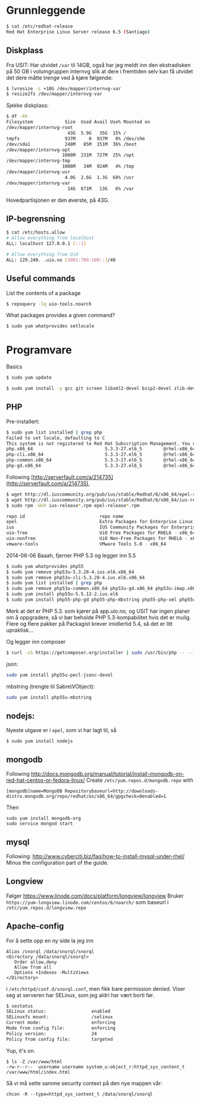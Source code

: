 
# Grunnleggende

```bash
$ cat /etc/redhat-release
Red Hat Enterprise Linux Server release 6.5 (Santiago)
```

## Diskplass

Fra USIT: Har utvidet `/var` til 14GB, også har jeg meldt inn den ekstradisken på 50 GB i volumgruppen internvg slik at dere i fremtiden selv kan få utvidet det dere måtte trenge ved å kjøre følgende:
```bash
$ lvresize -L +10G /dev/mapper/internvg-var
$ resize2fs /dev/mapper/internvg-var
```

Sjekke diskplass:
```bash
$ df -kh
Filesystem            Size  Used Avail Use% Mounted on
/dev/mapper/internvg-root
                       43G  5.9G   35G  15% /
tmpfs                 937M     0  937M   0% /dev/shm
/dev/sda1             248M   85M  151M  36% /boot
/dev/mapper/internvg-opt
                     1008M  231M  727M  25% /opt
/dev/mapper/internvg-tmp
                     1008M   34M  924M   4% /tmp
/dev/mapper/internvg-usr
                      4.0G  2.6G  1.3G  68% /usr
/dev/mapper/internvg-var
                       14G  671M   13G   6% /var
```
Hovedpartisjonen er den øverste, på 43G.

## IP-begrensning

```bash
$ cat /etc/hosts.allow
# Allow everything from localhost
ALL: localhost 127.0.0.1 [::1]

# Allow everything from UiO
ALL: 129.240. .uio.no [2001:700:100::]/40
```

## Useful commands

List the contents of a package

```bash
$ repoquery -lq uio-tools.noarch
```

What packages provides a given command?

```bash
$ sudo yum whatprovides setlocale
```

# Programvare

Basics

```bash
$ sudo yum update

$ sudo yum install -y gcc git screen libxml2-devel bzip2-devel zlib-devel curl-devel libmcrypt-devel libjpeg-devel libpng-devel gd-devel mysql-devel postgresql-devel openldap-devel expat-devel libtool libtool-ltdl 
```

## PHP

Pre-installert:

```bash
$ sudo yum list installed | grep php
Failed to set locale, defaulting to C
This system is not registered to Red Hat Subscription Management. You can use subscription-manager to register.
php.x86_64                           5.3.3-27.el6_5        @rhel-x86_64-server-6
php-cli.x86_64                       5.3.3-27.el6_5        @rhel-x86_64-server-6
php-common.x86_64                    5.3.3-27.el6_5        @rhel-x86_64-server-6
php-gd.x86_64                        5.3.3-27.el6_5        @rhel-x86_64-server-6
```

Following [http://serverfault.com/a/214735](http://serverfault.com/a/214735),

```bash
$ wget http://dl.iuscommunity.org/pub/ius/stable/Redhat/6/x86_64/epel-release-6-5.noarch.rpm
$ wget http://dl.iuscommunity.org/pub/ius/stable/Redhat/6/x86_64/ius-release-1.0-11.ius.el6.noarch.rpm
$ sudo rpm -Uvh ius-release*.rpm epel-release*.rpm

repo id                            repo name                                                                     status
epel                               Extra Packages for Enterprise Linux 6 - x86_64                                10662
ius                                IUS Community Packages for Enterprise Linux 6 - x86_64                          259
uio-free                           UiO Free Packages for RHEL6 - x86_64                                            628
uio-nonfree                        UiO Non-Free Packages for RHEL6 - x86_64                                        212
vmware-tools                       VMware Tools 5.0 - x86_64                                                        46
```

2014-06-06 Baaah, fjerner PHP 5.3 og legger inn 5.5

```bash
$ sudo yum whatprovides php55
$ sudo yum remove php53u-5.3.28-4.ius.el6.x86_64
$ sudo yum remove php53u-cli-5.3.28-4.ius.el6.x86_64
$ sudo yum list installed | grep php
$ sudo yum remove php53u-common.x86_64 php53u-gd.x86_64 php53u-imap.x86_64 php53u-ldap.x86_64 php53u-mysql.x86_64 php53u-pdo.x86_64 php53u-pgsql.x86_64 php53u-xml.x86_64
$ sudo yum install php55u-5.5.12-2.ius.el6
$ sudo yum install php55-php-gd php55-php-mbstring php55-php-xml php55u-pecl-mongo php55u-mcrypt php55u-pdo php55u-mysqlnd
```

Merk at det er PHP 5.3. som kjører på app.uio.no, og USIT har ingen planer om å oppgradere, så vi bør beholde PHP 5.3-kompabilitet hvis det er mulig. Flere og flere pakker på Packagist krever imidlertid 5.4, så det er litt upraktisk...


Og legger inn composer

```bash
$ curl -sS https://getcomposer.org/installer | sudo /usr/bin/php -- --install-dir=/usr/local/bin/ --filename=composer
```

json:

```bash
sudo yum install php55u-pecl-jsonc-devel
```

mbstring (trengte til Sabre\VObject):

```bash
sudo yum install php55u-mbstring
```

## nodejs:

Nyeste utgave er i `epel`, som vi har lagt til, så

```
$ sudo yum install nodejs
```

## mongodb

Following http://docs.mongodb.org/manual/tutorial/install-mongodb-on-red-hat-centos-or-fedora-linux/
Create `/etc/yum.repos.d/mongodb.repo` with 

```
[mongodb]name=MongoDB Repositorybaseurl=http://downloads-distro.mongodb.org/repo/redhat/os/x86_64/gpgcheck=0enabled=1
```
Then
```
sudo yum install mongodb-org
sudo service mongod start
```

## mysql

Following: http://www.cyberciti.biz/faq/how-to-install-mysql-under-rhel/
Minus the configuration part of the guide.

## Longview

Følger https://www.linode.com/docs/platform/longview/longview
Bruker `https://yum-longview.linode.com/centos/6/noarch/` som baseurl i `/etc/yum.repos.d/longview.repo`

## Apache-config

For å sette opp en ny side la jeg inn
```
Alias /snorql /data/snorql/snorql
<Directory /data/snorql/snorql>
   Order allow,deny
   Allow from all
   Options +Indexes -MultiViews
</Directory>
```
i `/etc/httpd/conf.d/snorql.conf`, men fikk bare permission denied. Viser seg at serveren har SELinux, som jeg aldri har vært borti før. 

```bash
$ sestatus
SELinux status:                 enabled
SELinuxfs mount:                /selinux
Current mode:                   enforcing
Mode from config file:          enforcing
Policy version:                 24
Policy from config file:        targeted
```
Yup, it's on.

```
$ ls -Z /var/www/html
-rw-r--r--  username username system_u:object_r:httpd_sys_content_t /var/www/html/index.html 
```

Så vi må sette samme security context på den nye mappen vår:
```
chcon -R --type=httpd_sys_content_t /data/snorql/snorql
```

